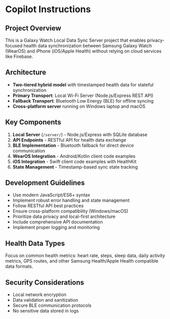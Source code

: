 # Copilot Instructions

<!-- Use this file to provide workspace-specific custom instructions to Copilot. For more details, visit https://code.visualstudio.com/docs/copilot/copilot-customization#_use-a-githubcopilotinstructionsmd-file -->

## Project Overview

This is a Galaxy Watch Local Data Sync Server project that enables privacy-focused health data synchronization between Samsung Galaxy Watch (WearOS) and iPhone (iOS/Apple Health) without relying on cloud services like Firebase.

## Architecture

- **Two-tiered hybrid model** with timestamped health data for stateful synchronization
- **Primary Transport**: Local Wi-Fi Server (Node.js/Express REST API)
- **Fallback Transport**: Bluetooth Low Energy (BLE) for offline syncing
- **Cross-platform server** running on Windows laptop and macOS

## Key Components

1. **Local Server** (`/server/`) - Node.js/Express with SQLite database
2. **API Endpoints** - RESTful API for health data exchange
3. **BLE Implementation** - Bluetooth fallback for direct device communication
4. **WearOS Integration** - Android/Kotlin client code examples
5. **iOS Integration** - Swift client code examples with HealthKit
6. **State Management** - Timestamp-based sync state tracking

## Development Guidelines

- Use modern JavaScript/ES6+ syntax
- Implement robust error handling and state management
- Follow RESTful API best practices
- Ensure cross-platform compatibility (Windows/macOS)
- Prioritize data privacy and local-first architecture
- Include comprehensive API documentation
- Implement proper logging and monitoring

## Health Data Types

Focus on common health metrics: heart rate, steps, sleep data, daily activity metrics, GPS routes, and other Samsung Health/Apple Health compatible data formats.

## Security Considerations

- Local network encryption
- Data validation and sanitization
- Secure BLE communication protocols
- No sensitive data stored in logs
